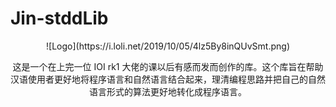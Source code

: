 # Jin-stddLib

<div align=center>![Logo](https://i.loli.net/2019/10/05/4lz5By8inQUvSmt.png)

这是一个在上完一位 IOI rk1 大佬的课以后有感而发而创作的库。这个库旨在帮助汉语使用者更好地将程序语言和自然语言结合起来，理清编程思路并把自己的自然语言形式的算法更好地转化成程序语言。
